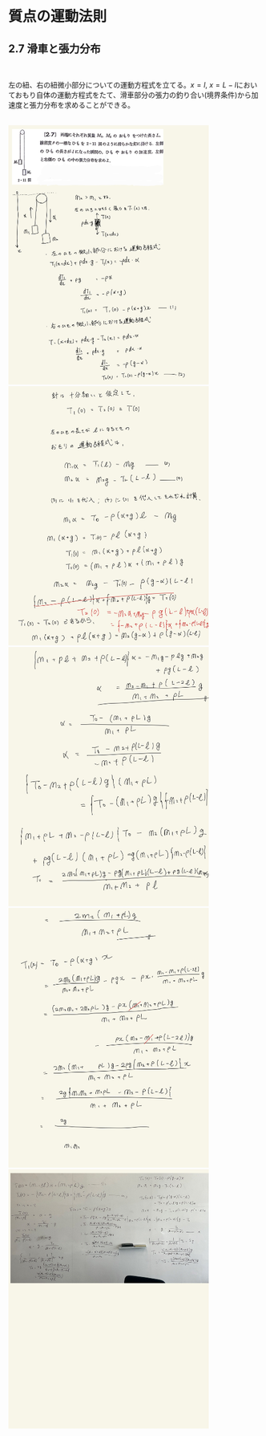 <script type="text/javascript" async src="https://cdnjs.cloudflare.com/ajax/libs/mathjax/2.7.7/MathJax.js?config=TeX-MML-AM_CHTML">
</script>

<script type="text/x-mathjax-config">
 MathJax.Hub.Config({
 tex2jax: {
 inlineMath: [['$', '$'] ],
 displayMath: [ ['$$','$$'], ["\\[","\\]"] ]
 }
 });
</script>

# 質点の運動法則
## 2.7 滑車と張力分布

<br>

左の紐、右の紐微小部分についての運動方程式を立てる。$x=l$, $x=L-l$においておもり自体の運動方程式をたて、滑車部分の張力の釣り合い(境界条件)から加速度と張力分布を求めることができる。

<br>

<img width="400" alt="rikigaku-21" src="./images/rikigaku-21.jpg">
<img width="400" alt="rikigaku-22" src="./images/rikigaku-22.jpg">
<img width="400" alt="rikigaku-23" src="./images/rikigaku-23.jpg">
<img width="400" alt="rikigaku-24" src="./images/rikigaku-24.jpg">
<img width="400" alt="rikigaku-25" src="./images/rikigaku-25.jpg">